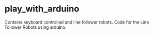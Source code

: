 # play_with_arduino
Contains keyboard controlled and line follower robots.
Code for the Line Follower Robots using arduino. 
